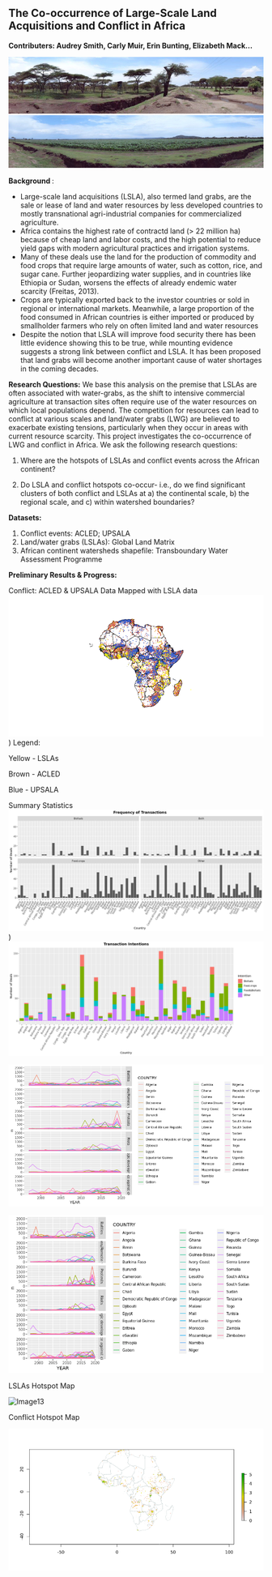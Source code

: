 
[CONTRIBUTING.md]: CONTRIBUTING.md

## <b> The Co-occurrence of Large-Scale Land Acquisitions and Conflict in Africa
  
Contributers: Audrey Smith, Carly Muir, Erin Bunting, Elizabeth Mack...</b>

![Image2](https://raw.githubusercontent.com/audreyculver/handouts-water-conflict-africa/master/project_plots/EthLSLA1.png)
![Image3](https://raw.githubusercontent.com/audreyculver/handouts-water-conflict-africa/master/project_plots/EthLSLA2.png)


<b> Background </b>:
* Large-scale land acquisitions (LSLA), also termed land grabs, are the sale or lease of land and water resources by less developed countries to mostly transnational agri-industrial companies for commercialized agriculture.
* Africa contains the highest rate of contractd land (> 22 million ha) because of cheap land and labor costs, and the high potential to reduce yield gaps with modern agricultural practices and irrigation systems.
* Many of these deals use the land for the production of commodity and food crops that require large amounts of water, such as cotton, rice, and sugar cane. Further jeopardizing water supplies, and in countries like Ethiopia or Sudan, worsens the effects of already endemic water scarcity (Freitas, 2013).  
* Crops are typically exported back to the investor countries or sold in regional or international markets. Meanwhile, a large proportion of the food consumed in African countries is either imported or produced by smallholder farmers who rely on often limited land and water resources
* Despite the notion that LSLA will improve food security there has been little evidence showing this to be true, while mounting evidence suggests a strong link between conflict and LSLA. It has been proposed that land grabs will become another important cause of water shortages in the coming decades.

<b>Research Questions:</b>
We base this analysis on the premise that LSLAs are often associated with water-grabs, as the shift to intensive commercial agriculture at transaction sites often require use of the water resources on which local populations depend. The competition for resources can lead to conflict at various scales and land/water grabs (LWG) are believed to exacerbate existing tensions, particularly when they occur in areas with current resource scarcity. This project investigates the co-occurrence of LWG and conflict in Africa. 
We ask the following research questions: 

1) Where are the hotspots of LSLAs and conflict events across the African continent? 

2) Do LSLA and conflict hotspots co-occur- i.e., do we find significant clusters of both conflict and LSLAs at a) the continental scale, b) the regional scale, and c) within watershed boundaries? 

<b>Datasets:</b>  

1) Conflict events: ACLED; UPSALA
2) Land/water grabs (LSLAs): Global Land Matrix
3) African continent watersheds shapefile: Transboundary Water Assessment Programme


<b>Preliminary Results & Progress:</b>

Conflict: ACLED & UPSALA Data Mapped with LSLA data
![Image8](https://raw.githubusercontent.com/audreyculver/handouts-water-conflict-africa/master/project_plots/acled_upsala_lsla.png))
Legend:

Yellow - LSLAs

Brown - ACLED

Blue - UPSALA

Summary Statistics
![Image5](https://raw.githubusercontent.com/audreyculver/handouts-water-conflict-africa/master/Facet_cheating.png))
![Image6](https://raw.githubusercontent.com/audreyculver/handouts-water-conflict-africa/master/stackedcheating.png)

![Image9](https://raw.githubusercontent.com/audreyculver/handouts-water-conflict-africa/master/project_plots/Conflict_summary_stats.png)

![Image10](https://raw.githubusercontent.com/audreyculver/handouts-water-conflict-africa/master/project_plots/ACLED_HS_conflict-country-yr-graph1.png)

LSLAs Hotspot Map

![Image13](https://raw.githubusercontent.com/audreyculver/handouts-water-conflict-africa/master/finalmap.png)

Conflict Hotspot Map 

![Image10](https://raw.githubusercontent.com/audreyculver/handouts-water-conflict-africa/master/project_plots/acled_conflict_raster2.png)
                                                                                        


